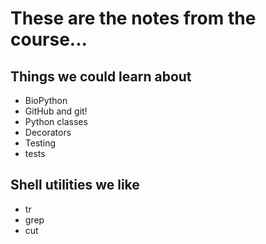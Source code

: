 # These are the notes from the course...

## Things we could learn about

* BioPython
* GitHub and git!
* Python classes
* Decorators
* Testing
* tests

## Shell utilities we like

* tr
* grep
* cut
